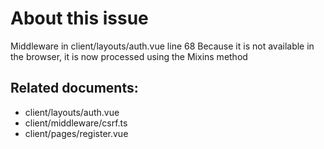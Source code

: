 # About this issue
Middleware in client/layouts/auth.vue line 68
Because it is not available in the browser, it is now processed using the Mixins method


## Related documents:
- client/layouts/auth.vue
- client/middleware/csrf.ts
- client/pages/register.vue

